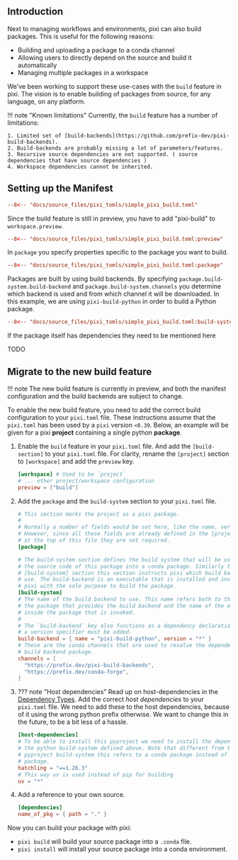 
## Introduction

Next to managing workflows and environments, pixi can also build packages.
This is useful for the following reasons:

- Building and uploading a package to a conda channel
- Allowing users to directly depend on the source and build it automatically
- Managing multiple packages in a workspace

We've been working to support these use-cases with the `build` feature in pixi.
The vision is to enable building of packages from source, for any language, on any platform.


!!! note "Known limitations"
    Currently, the `build` feature has a number of limitations:

    1. Limited set of [build-backends](https://github.com/prefix-dev/pixi-build-backends).
    2. Build-backends are probably missing a lot of parameters/features.
    3. Recursive source dependencies are not supported. ( source dependencies that have source dependencies )
    4. Workspace dependencies cannot be inherited.

## Setting up the Manifest


```toml
--8<-- "docs/source_files/pixi_tomls/simple_pixi_build.toml"
```

Since the build feature is still in preview, you have to add "pixi-build" to `workspace.preview`.

```toml
--8<-- "docs/source_files/pixi_tomls/simple_pixi_build.toml:preview"
```

In `package` you specify properties specific to the package you want to build.

```toml
--8<-- "docs/source_files/pixi_tomls/simple_pixi_build.toml:package"
```

Packages are built by using build backends.
By specifying `package.build-system.build-backend` and `package.build-system.channels` you determine which backend is used and from which channel it will be downloaded.
In this example, we are using `pixi-build-python` in order to build a Python package.

```toml
--8<-- "docs/source_files/pixi_tomls/simple_pixi_build.toml:build-system"
```

If the package itself has dependencies they need to be mentioned here

TODO

## Migrate to the new build feature

!!! note
    The new build feature is currently in preview, and both the manifest configuration and the build backends are subject to change.

To enable the new build feature, you need to add the correct build configuration to your `pixi.toml` file.
These instructions assume that the `pixi.toml` has been used by a `pixi` version `<0.39`.
Below, an example will be given for a pixi **project** containing a single python **package**.

1.  Enable the `build` feature in your `pixi.toml` file. And add the `[build-section]` to your `pixi.toml` file.
    For clarity, rename the `[project]` section to `[workspace]` and add the `preview` key.
    ```toml
    [workspace] # Used to be `project`
    # ... other project/workspace configuration
    preview = ["build"]
    ```

2. Add the `package` and the `build-system` section to your `pixi.toml` file.
    ```toml
    # This section marks the project as a pixi package.
    #
    # Normally a number of fields would be set here, like the name, version, etc.
    # However, since all these fields are already defined in the [project] section
    # at the top of this file they are not required.
    [package]

    # The build-system section defines the build system that will be used to turn
    # the source code of this package into a conda package. Similarly to the above
    # [build-system] section this section instructs pixi which build backend to
    # use. The build-backend is an executable that is installed and invoked by
    # pixi with the sole purpose to build the package.
    [build-system]
    # The name of the build backend to use. This name refers both to the name of
    # the package that provides the build backend and the name of the executable
    # inside the package that is invoked.
    #
    # The `build-backend` key also functions as a dependency declaration. At least
    # a version specifier must be added.
    build-backend = { name = "pixi-build-python", version = "*" }
    # These are the conda channels that are used to resolve the dependencies of the
    # build backend package.
    channels = [
      "https://prefix.dev/pixi-build-backends",
      "https://prefix.dev/conda-forge",
    ]
    ```
3. ??? note "Host dependencies"
       Read up on host-dependencies in the [Dependency Types](./dependency_types.md#host-dependencies).
   Add the correct *host dependencies* to your `pixi.toml` file.
   We need to add these to the host dependencies, because of it using the wrong python prefix otherwise.
   We want to change this in the future, to be a bit less of a hassle.
    ```toml
    [host-dependencies]
    # To be able to install this pyproject we need to install the dependencies of
    # the python build-system defined above. Note that different from the
    # pyproject build-system this refers to a conda package instead of a pypi
    # package.
    hatchling = "==1.26.3"
    # This way uv is used instead of pip for building
    uv = "*"
    ```
4. Add a reference to your own source.
    ```toml
    [dependencies]
    name_of_pkg = { path = "." }
    ```

Now you can build your package with pixi:
  * `pixi build` will build your source package into a `.conda` file.
  * `pixi install` will install your source package into a conda environment.
